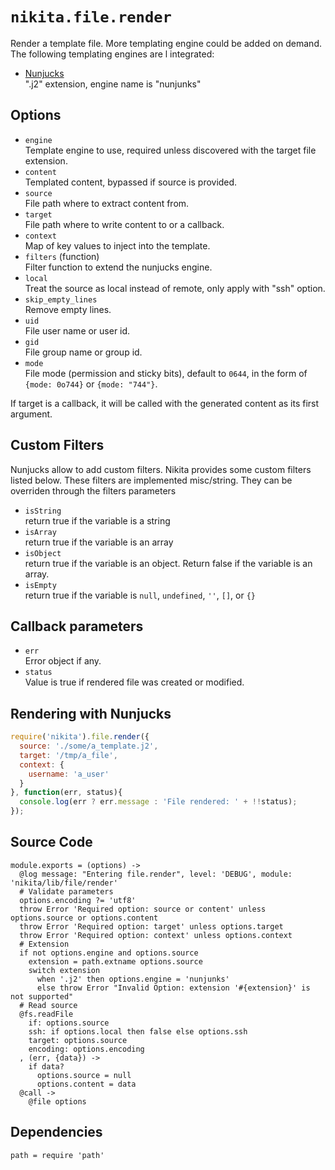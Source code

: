 
# `nikita.file.render`

Render a template file. More templating engine could be added on demand. The
following templating engines are l integrated:     

* [Nunjucks](http://mozilla.github.io/nunjucks/)   
  ".j2" extension, engine name is "nunjunks"

## Options

* `engine`   
  Template engine to use, required unless discovered with the target file
  extension.   
* `content`   
  Templated content, bypassed if source is provided.   
* `source`   
  File path where to extract content from.   
* `target`   
  File path where to write content to or a callback.   
* `context`   
  Map of key values to inject into the template.   
* `filters` (function)   
  Filter function to extend the nunjucks engine.   
* `local`   
  Treat the source as local instead of remote, only apply with "ssh"
  option.   
* `skip_empty_lines`   
  Remove empty lines.   
* `uid`   
  File user name or user id.   
* `gid`   
  File group name or group id.   
* `mode`   
  File mode (permission and sticky bits), default to `0644`, in the form of
  `{mode: 0o744}` or `{mode: "744"}`.   

If target is a callback, it will be called with the generated content as
its first argument.   

## Custom Filters

Nunjucks allow to add custom filters. Nikita provides some custom filters listed below.
These filters are implemented misc/string. They can be overriden through the filters
parameters   

* `isString`   
  return true if the variable is a string   
* `isArray`   
  return true if the variable is an array   
* `isObject`   
  return true if the variable is an object. Return false if the variable is an array.   
* `isEmpty`   
  return true if the variable is `null`, `undefined`, `''`, `[]`, or `{}`   

## Callback parameters

* `err`   
  Error object if any.   
* `status`   
  Value is true if rendered file was created or modified.   

## Rendering with Nunjucks

```js
require('nikita').file.render({
  source: './some/a_template.j2',
  target: '/tmp/a_file',
  context: {
    username: 'a_user'
  }
}, function(err, status){
  console.log(err ? err.message : 'File rendered: ' + !!status);
});
```

## Source Code

    module.exports = (options) ->
      @log message: "Entering file.render", level: 'DEBUG', module: 'nikita/lib/file/render'
      # Validate parameters
      options.encoding ?= 'utf8'
      throw Error 'Required option: source or content' unless options.source or options.content
      throw Error 'Required option: target' unless options.target
      throw Error 'Required option: context' unless options.context
      # Extension
      if not options.engine and options.source
        extension = path.extname options.source
        switch extension
          when '.j2' then options.engine = 'nunjunks'
          else throw Error "Invalid Option: extension '#{extension}' is not supported"
      # Read source
      @fs.readFile
        if: options.source
        ssh: if options.local then false else options.ssh
        target: options.source
        encoding: options.encoding
      , (err, {data}) ->
        if data?
          options.source = null
          options.content = data
      @call ->
        @file options

## Dependencies

    path = require 'path'
